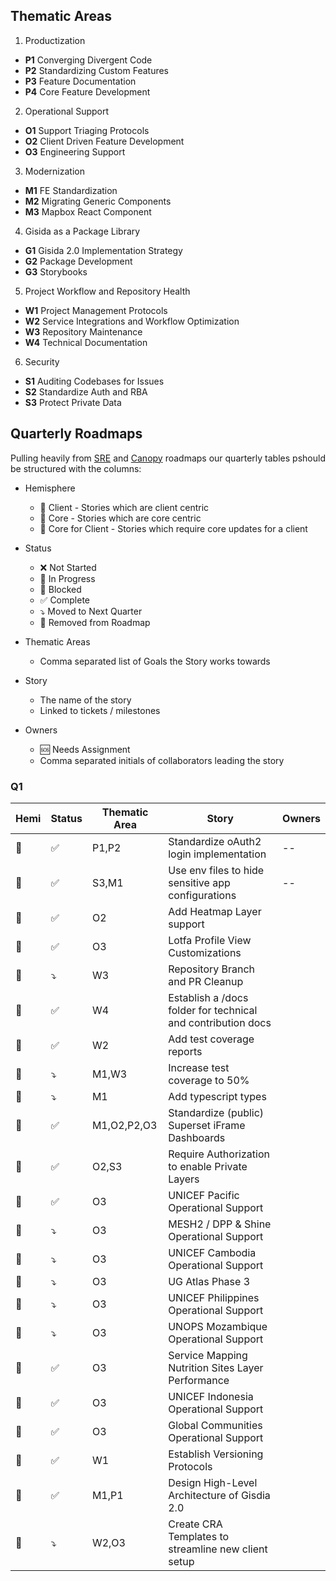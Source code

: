 ## Thematic Areas
1. Productization
  * **P1** Converging Divergent Code
  * **P2** Standardizing Custom Features
  * **P3** Feature Documentation
  * **P4** Core Feature Development

2. Operational Support
  * **O1** Support Triaging Protocols
  * **O2** Client Driven Feature Development  
  * **O3** Engineering Support 

3. Modernization
  * **M1** FE Standardization
  * **M2** Migrating Generic Components
  * **M3** Mapbox React Component

4. Gisida as a Package Library
  * **G1** Gisida 2.0 Implementation Strategy
  * **G2** Package Development
  * **G3** Storybooks

5. Project Workflow and Repository Health
  * **W1** Project Management Protocols
  * **W2** Service Integrations and Workflow Optimization
  * **W3** Repository Maintenance
  * **W4** Technical Documentation

6. Security
  * **S1** Auditing Codebases for Issues
  * **S2** Standardize Auth and RBA
  * **S3** Protect Private Data

## Quarterly Roadmaps
Pulling heavily from [SRE](https://github.com/onaio/playbooks/blob/master/docs/roadmaps/2020.md) and [Canopy](https://github.com/onaio/canopy/blob/master/docs/roadmaps/2020.md) roadmaps our quarterly tables pshould be structured with the columns:

* Hemisphere
  * 🐋 Client - Stories which are client centric
  * 🐃 Core - Stories which are core centric
  * 🦄 Core for Client - Stories which require core updates for a client

* Status
  * ❌ Not Started
  * 🔨 In Progress
  * 🚧 Blocked
  * ✅ Complete
  * ⤵️ Moved to Next Quarter
  * 🛑 Removed from Roadmap

* Thematic Areas
  * Comma separated list of Goals the Story works towards

* Story
  * The name of the story
  * Linked to tickets / milestones

* Owners
  * 🆘 Needs Assignment
  * Comma separated initials of collaborators leading the story
  
  
 ### Q1
 Hemi | Status | Thematic Area | Story | Owners
 -- | -- | -- | -- | --
🐃 | ✅ | P1,P2 | Standardize oAuth2 login implementation | --
🐃 | ✅ | S3,M1 | Use env files to hide sensitive app configurations  | --
🦄 | ✅ | O2 | Add Heatmap Layer support
🐋 | ✅ | O3 | Lotfa Profile View Customizations
🐃 | ⤵️ | W3 | Repository Branch and PR Cleanup
🐃 | ✅ | W4 | Establish a /docs folder for technical and contribution docs
🐃 | ✅ | W2 | Add test coverage reports
🐃 | ⤵️ | M1,W3 | Increase test coverage to 50%
🐃 | ⤵️ | M1 | Add typescript types
🦄 | ✅ | M1,O2,P2,O3 | Standardize (public) Superset iFrame Dashboards
🦄 | ✅ | O2,S3 | Require Authorization to enable Private Layers
🐋 | ✅ | O3 | UNICEF Pacific Operational Support
🐋 | ⤵️ | O3 | MESH2 / DPP & Shine Operational Support
🐋 | ⤵️ | O3 | UNICEF Cambodia Operational Support
🐋 | ⤵️ | O3 | UG Atlas Phase 3
🐋 | ⤵️ | O3 | UNICEF Philippines Operational Support
🐋 | ⤵️ | O3 | UNOPS Mozambique Operational Support
🐋 | ✅ | O3 | Service Mapping Nutrition Sites Layer Performance
🐋 | ✅ | O3 | UNICEF Indonesia Operational Support
🐋 | ✅ | O3 | Global Communities Operational Support
🐃 | ✅ | W1 | Establish Versioning Protocols
🐃 | ✅ | M1,P1 | Design High-Level Architecture of Gisdia 2.0
🐃 | ⤵️ | W2,O3 | Create CRA Templates to streamline new client setup
